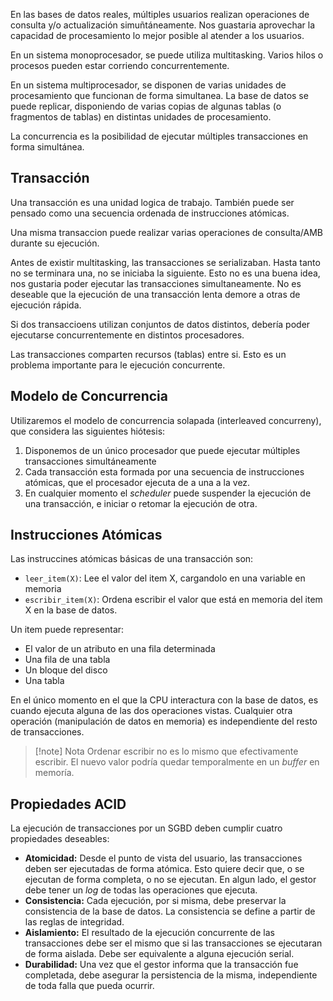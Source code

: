 En las bases de datos reales, múltiples usuarios realizan operaciones de consulta y/o actualización simuñtáneamente. Nos guastaria aprovechar la capacidad de procesamiento lo mejor posible al atender a los usuarios.

En un sistema monoprocesador, se puede utiliza multitasking. Varios hilos o procesos pueden estar corriendo concurrentemente.

En un sistema multiprocesador, se disponen de varias unidades de procesamiento que funcionan de forma simultanea. La base de datos se puede replicar, disponiendo de varias copias de algunas tablas (o fragmentos de tablas) en distintas unidades de procesamiento.

La concurrencia es la posibilidad de ejecutar múltiples transacciones en forma simultánea.

## Transacción

Una transacción es una unidad logica de trabajo. También puede ser pensado como una secuencia ordenada de instrucciones atómicas.

Una misma transaccion puede realizar varias operaciones de consulta/AMB durante su ejecución.

Antes de existir multitasking, las transacciones se serializaban. Hasta tanto no se terminara una, no se iniciaba la siguiente. Esto no es una buena idea, nos gustaria poder ejecutar las transacciones simultaneamente. No es deseable que la ejecución de una transacción lenta demore a otras de ejecución rápida.

Si dos transaccioens utilizan conjuntos de datos distintos, debería poder ejecutarse concurrentemente en distintos procesadores.

Las transacciones comparten recursos (tablas) entre si. Esto es un problema importante para le ejecución concurrente.

## Modelo de Concurrencia

Utilizaremos el modelo de concurrencia solapada (interleaved concurreny), que considera las siguientes hiótesis:

1. Disponemos de un único procesador que puede ejecutar múltiples transacciones simultáneamente
2. Cada transacción esta formada por una secuencia de instrucciones atómicas, que el procesador ejecuta de a una a la vez.
3. En cualquier momento el *scheduler* puede suspender la ejecución de una transacción, e iniciar o retomar la ejecución de otra.

## Instrucciones Atómicas

Las instruccines atómicas básicas de una transacción son:

- `leer_item(X)`: Lee el valor del item X, cargandolo en una variable en memoria
- `escribir_item(X)`: Ordena escribir el valor que está en memoria del item X en la base de datos.

Un item puede representar:

- El valor de un atributo en una fila determinada
- Una fila de una tabla
- Un bloque del disco
- Una tabla

En el único momento en el que la CPU interactura con la base de datos, es cuando ejecuta alguna de las dos operaciones vistas. Cualquier otra operación (manipulación de datos en memoria) es independiente del resto de transacciones.

> [!note] Nota
> Ordenar escribir no es lo mismo que efectivamente escribir. El nuevo valor podría quedar temporalmente en un *buffer* en memoría.

## Propiedades ACID

La ejecución de transacciones por un SGBD deben cumplir cuatro propiedades deseables:

- **Atomicidad:** Desde el punto de vista del usuario, las transacciones deben ser ejecutadas de forma atómica. Esto quiere decir que, o se ejecutan de forma completa, o no se ejecutan. En algun lado, el gestor debe tener un *log* de todas las operaciones que ejecuta.
- **Consistencia:** Cada ejecución, por si misma, debe preservar la consistencia de la base de datos. La consistencia se define a partir de las reglas de integridad.
- **Aislamiento:** El resultado de la ejecución concurrente de las transacciones debe ser el mismo que si las transacciones se ejecutaran de forma aislada. Debe ser equivalente a alguna ejecución serial.
- **Durabilidad:** Una vez que el gestor informa que la transacción fue completada, debe asegurar la persistencia de la misma, independiente de toda falla que pueda ocurrir.
